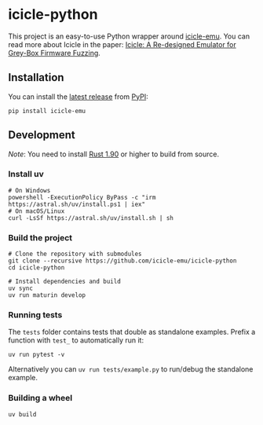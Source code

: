 # icicle-python

This project is an easy-to-use Python wrapper around [icicle-emu](https://github.com/icicle-emu/icicle-emu). You can read more about Icicle in the paper: [Icicle: A Re-designed Emulator for Grey-Box Firmware Fuzzing](https://arxiv.org/pdf/2301.13346.pdf).

## Installation

You can install the [latest release](https://github.com/icicle-emu/icicle-python/releases) from [PyPI](https://pypi.org/project/icicle-emu):

```
pip install icicle-emu
```

## Development

_Note_: You need to install [Rust 1.90](https://rustup.rs) or higher to build from source.

### Install uv

```shell
# On Windows
powershell -ExecutionPolicy ByPass -c "irm https://astral.sh/uv/install.ps1 | iex"
# On macOS/Linux
curl -LsSf https://astral.sh/uv/install.sh | sh
```

### Build the project

```shell
# Clone the repository with submodules
git clone --recursive https://github.com/icicle-emu/icicle-python
cd icicle-python

# Install dependencies and build
uv sync
uv run maturin develop
```

### Running tests

The `tests` folder contains tests that double as standalone examples. Prefix a function with `test_` to automatically run it:

```shell
uv run pytest -v
```

Alternatively you can `uv run tests/example.py` to run/debug the standalone example.

### Building a wheel

```shell
uv build
```
